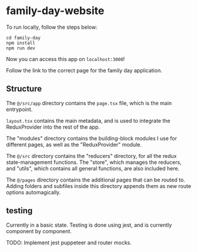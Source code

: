 # family-day-website

To run locally, follow the steps below:

~~~
cd family-day
npm install
npm run dev
~~~

Now you can access this app on ```localhost:3000```!

Follow the link to the correct page for the family day application.

## Structure

The ```@/src/app``` directory contains the ```page.tsx``` file, which is the main entrypoint.

```layout.tsx``` contains the main metadata, and is used to integrate the ReduxProvider into the rest of the app.

The "modules" directory contains the building-block modules I use for different pages, as well as the "ReduxProvider" module.

The ```@/src``` directory contains the "reducers" directory, for all the redux state-management functions. The "store", which manages the reducers, and "utils", which contains all general functions, are also included here.

The ```@/pages``` directory contains the additional pages that can be routed to. Adding folders and subfiles inside this directory appends them as new route options automagically.

## testing

Currently in a basic state. Testing is done using jest, and is currently component by component. 

TODO: Implement jest puppeteer and router mocks.

